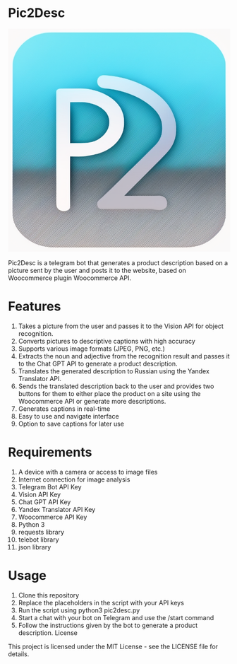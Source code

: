 # Pic2Desc
<p align="center">
<img src="https://github.com/artempl88/Pic2Desc/blob/main/Pic2Desc_logo.png">
</p>
Pic2Desc is a telegram bot that generates a product description based on a picture sent by the user and posts it to the website, based on Woocommerce plugin Woocommerce API.

# Features
1. Takes a picture from the user and passes it to the Vision API for object recognition.
2. Converts pictures to descriptive captions with high accuracy
3. Supports various image formats (JPEG, PNG, etc.)
4. Extracts the noun and adjective from the recognition result and passes it to the Chat GPT API to generate a product description.
5. Translates the generated description to Russian using the Yandex Translator API.
6. Sends the translated description back to the user and provides two buttons for them to either place the product on a site using the Woocommerce API or generate more descriptions.
7. Generates captions in real-time
8. Easy to use and navigate interface
9. Option to save captions for later use

# Requirements
1. A device with a camera or access to image files
2. Internet connection for image analysis
3. Telegram Bot API Key
4. Vision API Key
5. Chat GPT API Key
6. Yandex Translator API Key
7. Woocommerce API Key
8. Python 3
9. requests library
10. telebot library
11. json library

# Usage
1. Clone this repository
2. Replace the placeholders in the script with your API keys
3. Run the script using python3 pic2desc.py
4. Start a chat with your bot on Telegram and use the /start command
5. Follow the instructions given by the bot to generate a product description.
License

This project is licensed under the MIT License - see the LICENSE file for details.
